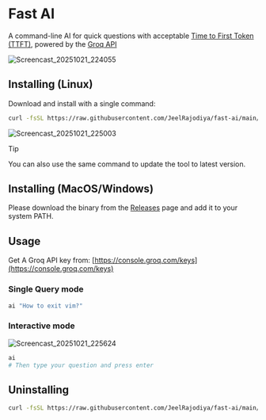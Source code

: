 # Fast AI

A command-line AI for quick questions with acceptable [Time to First Token (TTFT)](https://docs.nvidia.com/nim/benchmarking/llm/latest/metrics.html#time-to-first-token-ttft), powered by the [Groq API](https://groq.com/)

![Screencast_20251021_224055](https://github.com/user-attachments/assets/222f102a-50cf-4bd2-891a-4dc6057d4c6f)

## Installing (Linux)

Download and install with a single command:

```bash
curl -fsSL https://raw.githubusercontent.com/JeelRajodiya/fast-ai/main/install.sh | bash
```

![Screencast_20251021_225003](https://github.com/user-attachments/assets/e71f059f-4a4e-4b6c-a205-f455055cfabb)

> [!TIP]
> You can also use the same command to update the tool to latest version.

## Installing (MacOS/Windows)

Please download the binary from the [Releases](https://github.com/JeelRajodiya/fast-ai/releases) page and add it to your system PATH.

## Usage

Get A Groq API key from: [https://console.groq.com/keys](https://console.groq.com/keys)

### Single Query mode

```bash
ai "How to exit vim?"
```

### Interactive mode

![Screencast_20251021_225624](https://github.com/user-attachments/assets/62fdb0e9-ca02-4bd5-ace2-a33080ece395)

```bash
ai
# Then type your question and press enter
```

## Uninstalling

```bash
curl -fsSL https://raw.githubusercontent.com/JeelRajodiya/fast-ai/main/uninstall.sh | bash
```
